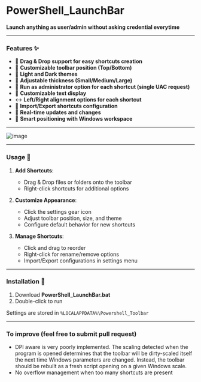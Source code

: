 # PowerShell_LaunchBar

**Launch anything as user/admin without asking credential everytime**

--------------------

### Features ✨ 

- 🎯 **Drag & Drop support for easy shortcuts creation**
- 🔄 **Customizable toolbar position (Top/Bottom)**
- 🎨 **Light and Dark themes**
- 📏 **Adjustable thickness (Small/Medium/Large)**
- 🚀 **Run as administrator option for each shortcut (single UAC request)**
- 📝 **Customizable text display**
- ↔️ **Left/Right alignment options for each shortcut**
- 💾 **Import/Export shortcuts configuration**
- 🔄 **Real-time updates and changes**
- 🎯 **Smart positioning with Windows workspace**

--------------------

![image](https://github.com/user-attachments/assets/a80468f3-a77c-4b53-9ffc-5122dcc06efb)

--------------------

### Usage 📝

1. **Add Shortcuts**:
   - Drag & Drop files or folders onto the toolbar
   - Right-click shortcuts for additional options

2. **Customize Appearance**:
   - Click the settings gear icon
   - Adjust toolbar position, size, and theme
   - Configure default behavior for new shortcuts

3. **Manage Shortcuts**:
   - Click and drag to reorder
   - Right-click for rename/remove options
   - Import/Export configurations in settings menu

--------------------

### Installation 🔧

1. Download **PowerShell_LaunchBar.bat**
2. Double-click to run

Settings are stored in `%LOCALAPPDATA%\Powershell_Toolbar`

--------------------

### To improve (feel free to submit pull request)

- DPI aware is very poorly implemented. 
The scaling detected when the program is opened determines that the toolbar will be dirty-scaled itself the next time Windows parameters are changed.
Instead, the toolbar should be rebuilt as a fresh script opening on a given Windows scale.
- No overflow management when too many shortcuts are present
